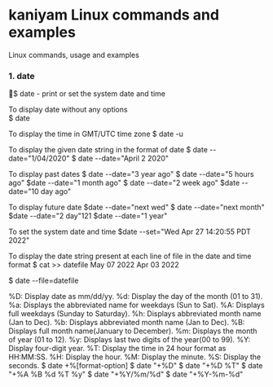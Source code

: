# kaniyam Linux commands and examples
Linux commands, usage and examples

### 1. date
:red_circle:$ date - print or set the system date and time

To display date without any options\
$ date

To display the time in GMT/UTC time zone
$ date -u

To display the given date string in the format of date
$ date --date="1/04/2020"
$ date --date="April 2 2020"

To display past dates
$ date --date="3 year ago"
$ date --date="5 hours ago"
$date --date="1 month ago"
$ date --date="2 week ago"
$date --date="10 day ago"

To display future date
$date --date="next wed"
$ date --date="next month"
$date --date="2 day"121
$date --date="1 year"

To set the system date and time
$date --set="Wed Apr 27 14:20:55 PDT 2022"

To display the date string present at each line of file in the
date and time format
$ cat >> datefile
May 07 2022
Apr 03 2022

$ date --file=datefile

%D: Display date as mm/dd/yy.
%d: Display the day of the month (01 to 31).
%a: Displays the abbreviated name for weekdays (Sun to Sat).
%A: Displays full weekdays (Sunday to Saturday).
%h: Displays abbreviated month name (Jan to Dec).
%b: Displays abbreviated month name (Jan to Dec).
%B: Displays full month name(January to December).
%m: Displays the month of year (01 to 12).
%y: Displays last two digits of the year(00 to 99).
%Y: Display four-digit year.
%T: Display the time in 24 hour format as HH:MM:SS.
%H: Display the hour.
%M: Display the minute.
%S: Display the seconds.
$ date +%[format-option]
$ date "+%D"
$ date "+%D %T"
$ date "+%A %B %d %T %y"
$ date "+%Y/%m/%d"
$ date "+%Y-%m-%d"


